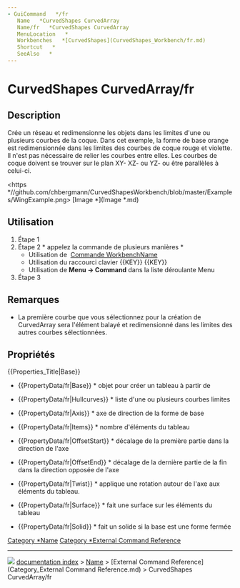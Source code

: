 ```yaml
---
- GuiCommand   */fr
   Name   *CurvedShapes CurvedArray
   Name/fr   *CurvedShapes CurvedArray
   MenuLocation   *
   Workbenches   *[CurvedShapes](CurvedShapes_Workbench/fr.md)
   Shortcut   *
   SeeAlso   *
---
```


# CurvedShapes CurvedArray/fr

## Description

Crée un réseau et redimensionne les objets dans les limites d\'une ou plusieurs courbes de la coque. Dans cet exemple, la forme de base orange est redimensionnée dans les limites des courbes de coque rouge et violette. Il n\'est pas nécessaire de relier les courbes entre elles. Les courbes de coque doivent se trouver sur le plan XY- XZ- ou YZ- ou être parallèles à celui-ci.

<https   *//github.com/chbergmann/CurvedShapesWorkbench/blob/master/Examples/WingExample.png> [Image   *](Image   *.md)

## Utilisation

1.  Étape 1
2.  Étape 2   * appelez la commande de plusieurs manières   *
    -   Utilisation de <img alt="" src=images/WorkbenchName_Command.svg  style="width   *24px;"> [Commande WorkbenchName](WorkbenchName_Command/fr.md)
    -   Utilisation du raccourci clavier {{KEY}} {{KEY}}
    -   Utilisation de **Menu → Command** dans la liste déroulante Menu
3.  Étape 3

## Remarques

-   La première courbe que vous sélectionnez pour la création de CurvedArray sera l\'élément balayé et redimensionné dans les limites des autres courbes sélectionnées.

## Propriétés


{{Properties_Title|Base}}

-    {{PropertyData/fr|Base}}   * objet pour créer un tableau à partir de

-    {{PropertyData/fr|Hullcurves}}   * liste d\'une ou plusieurs courbes limites

-    {{PropertyData/fr|Axis}}   * axe de direction de la forme de base

-    {{PropertyData/fr|Items}}   * nombre d\'éléments du tableau

-    {{PropertyData/fr|OffsetStart}}   * décalage de la première partie dans la direction de l\'axe

-    {{PropertyData/fr|OffsetEnd}}   * décalage de la dernière partie de la fin dans la direction opposée de l\'axe

-    {{PropertyData/fr|Twist}}   * applique une rotation autour de l\'axe aux éléments du tableau.

-    {{PropertyData/fr|Surface}}   * fait une surface sur les éléments du tableau

-    {{PropertyData/fr|Solid}}   * fait un solide si la base est une forme fermée







[Category   *Name](Category_Name.md) [Category   *External Command Reference](Category_External_Command_Reference.md)



---
![](images/Right_arrow.png) [documentation index](../README.md) > [Name](Category_Name.md) > [External Command Reference](Category_External Command Reference.md) > CurvedShapes CurvedArray/fr
